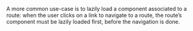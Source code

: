 A more common use-case is to lazily load a component associated to a route: when the user clicks
on a link to navigate to a route, the route’s component must be lazily loaded first, before the
navigation is done.

